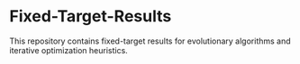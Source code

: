 # Fixed-Target-Results
This repository contains fixed-target results for evolutionary algorithms and iterative optimization heuristics.
